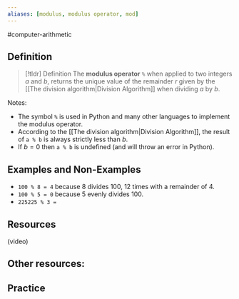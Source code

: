 ```yaml
---
aliases: [modulus, modulus operator, mod]
--- 
```


#computer-arithmetic 

## Definition 

> [!tldr] Definition
> The **modulus operator** `%` when applied to two integers $a$ and $b$, returns the unique value of the remainder $r$ given by the [[The division algorithm|Division Algorithm]] when dividing $a$ by $b$. 

Notes:
- The symbol `%` is used in Python and many other languages to implement the modulus operator. 
- According to the [[The division algorithm|Division Algorithm]], the result of `a % b` is always strictly less than $b$. 
- If $b = 0$ then `a % b` is undefined (and will throw an error in Python). 

## Examples and Non-Examples

- `100 % 8 = 4` because $8$ divides $100$, $12$ times with a remainder of $4$. 
- `100 % 5 = 0` because $5$ evenly divides $100$. 
- `225225 % 3 = `
 


## Resources 

(video)

Other resources: 
- 

## Practice 
